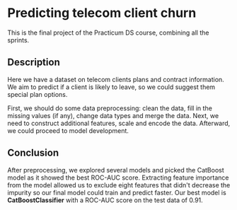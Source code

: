 # Predicting telecom client churn 
This is the final project of the Practicum DS course, combining all the sprints.

## Description
Here we have a dataset on telecom clients plans and contract information. We aim to predict if a client is likely to leave, so we could suggest them special plan options.

First, we should do some data preprocessing: clean the data, fill in the missing values (if any), change data types and merge the data. Next, we need to construct additional features, scale and encode the data. Afterward, we could proceed to model development.

## Conclusion
After preprocessing, we explored several models and picked the CatBoost model as it showed the best ROC-AUC score. Extracting feature importance from the model allowed us to exclude eight features that didn't decrease the impurity so our final model could train and predict faster. Our best model is **CatBoostClassifier** with a ROC-AUC score on the test data of 0.91.